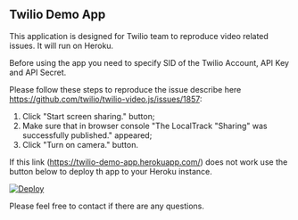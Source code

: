 Twilio Demo App
------------------

This application is designed for Twilio team to reproduce video related issues. It will run on Heroku.

Before using the app you need to specify SID of the Twilio Account, API Key and API Secret.

Please follow these steps to reproduce the issue describe here https://github.com/twilio/twilio-video.js/issues/1857:
1. Click "Start screen sharing." button;
2. Make sure that in browser console "The LocalTrack "Sharing" was successfully published." appeared;
3. Click "Turn on camera." button.

If this link (https://twilio-demo-app.herokuapp.com/) does not work use the button below to deploy th app to your Heroku instance.

<a href="https://heroku.com/deploy">
  <img src="https://www.herokucdn.com/deploy/button.svg" alt="Deploy">
</a>

Please feel free to contact if there are any questions.
